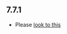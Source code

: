 ## 7.7.1

- Please [look to this]((https://dooboolab.github.io/flutter_sound/doc/book/CHANGELOG.html))
